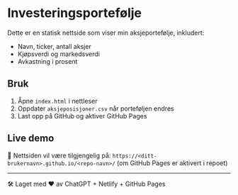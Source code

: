 
# Investeringsportefølje

Dette er en statisk nettside som viser min aksjeportefølje, inkludert:
- Navn, ticker, antall aksjer
- Kjøpsverdi og markedsverdi
- Avkastning i prosent

## Bruk

1. Åpne `index.html` i nettleser
2. Oppdater `aksjeposisjoner.csv` når porteføljen endres
3. Last opp på GitHub og aktiver GitHub Pages

## Live demo

🚀 Nettsiden vil være tilgjengelig på:
`https://<ditt-brukernavn>.github.io/<repo-navn>/`
(om GitHub Pages er aktivert i repoet)

---

🛠 Laget med ❤️ av ChatGPT + Netlify + GitHub Pages
